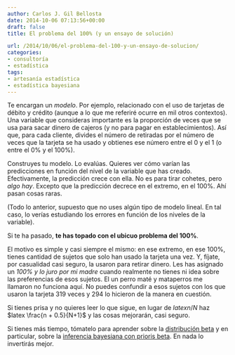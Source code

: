 ```yaml
---
author: Carlos J. Gil Bellosta
date: 2014-10-06 07:13:56+00:00
draft: false
title: El problema del 100% (y un ensayo de solución)

url: /2014/10/06/el-problema-del-100-y-un-ensayo-de-solucion/
categories:
- consultoría
- estadística
tags:
- artesanía estadística
- estadística bayesiana
---
```


Te encargan un _modelo_. Por ejemplo, relacionado con el uso de tarjetas de débito y crédito (aunque a lo que me referiré ocurre en mil otros contextos). Una variable que consideras importante es la proporción de veces que se usa para sacar dinero de cajeros (y no para pagar en establecimientos). Así que, para cada cliente, divides el número de retiradas por el número de veces que la tarjeta se ha usado y obtienes ese número entre el 0 y el 1 (o entre el 0% y el 100%).

Construyes tu modelo. Lo evalúas. Quieres ver cómo varían las predicciones en función del nivel de la variable que has creado. Efectivamente, la predicción crece con ella. No es para tirar cohetes, pero _algo hay_. Excepto que la predicción decrece en el extremo, en el 100%. Ahí pasan cosas raras.

(Todo lo anterior, supuesto que no uses algún tipo de modelo lineal. En tal caso, lo verías estudiando los errores en función de los niveles de la variable).

Si te ha pasado, **te has topado con el ubicuo problema del 100%**.

El motivo es simple y casi siempre el mismo: en ese extremo, en ese 100%, tienes cantidad de sujetos que solo han usado la tarjeta una vez. Y, fíjate, por casualidad casi seguro, la usaron para retirar dinero. Les has asignado un _100% y lo juro por mi madre_ cuando realmente no tienes ni idea sobre las preferencias de esos sujetos. El un perro maté y mataperros me llamaron no funciona aquí. No puedes confundir a esos sujetos con los que usaron la tarjeta 319 veces y 294 lo hicieron de la manera en cuestión.

Si tienes prisa y no quieres leer lo que sigue, en lugar de $latex n/N$ haz $latex \frac{n + 0.5}{N+1}$ y las cosas mejorarán, casi seguro.

Si tienes más tiempo, tómatelo para aprender sobre la [distribución beta](http://en.wikipedia.org/wiki/Beta_distribution) y en particular, sobre la [inferencia bayesiana con prioris beta](http://en.wikipedia.org/wiki/Beta_distribution#Bayesian_inference). En nada lo invertirás mejor.



